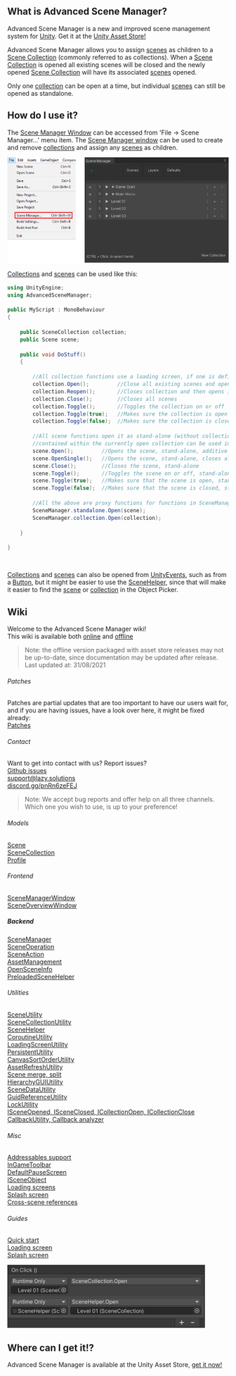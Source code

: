 ## What is Advanced Scene Manager?

Advanced Scene Manager is a new and improved scene management system for [Unity](https://unity.com/). Get it at the [Unity Asset Store!](https://assetstore.unity.com/packages/slug/174152)

Advanced Scene Manager allows you to assign [scenes](docs/Scene.md) as children to a [Scene Collection](docs/SceneCollection.md) (commonly referred to as collections).
When a [Scene Collection](docs/SceneCollection.md) is opened all existing scenes will be closed and the newly opened [Scene Collection](docs/SceneCollection.md) will have its associated [scenes](docs/Scene.md) opened.

Only one [collection](docs/SceneCollection.md) can be open at a time, but individual [scenes](docs/SceneCollection.md) can still be opened as standalone.

## How do I use it?

The [Scene Manager Window](docs/SceneManagerWindow.md) can be accessed from 'File -> Scene Manager...' menu item. The [Scene Manager window](docs/SceneManagerWindow.md) can be used to create and remove [collections](docs/SceneCollection.md) and assign any [scenes](docs/Scene.md) as children.

![](docs/image/File-menu-and-scene-manager-window.png "File menu and scene manager window")

[Collections](docs/SceneCollection.md) and [scenes](docs/Scene.md) can be used like this:

```C#
using UnityEngine;
using AdvancedSceneManager;

public MyScript : MonoBehaviour
{

    public SceneCollection collection;
    public Scene scene;

    public void DoStuff()
    {     

        //All collection functions use a loading screen, if one is defined
        collection.Open();         //Close all existing scenes and open scenes in collection
        collection.Reopen();       //Closes collection and then opens it again
        collection.Close();        //Closes all scenes
        collection.Toggle();       //Toggles the collection on or off
        collection.Toggle(true);   //Makes sure the collection is open
        collection.Toggle(false);  //Makes sure the collection is closed

        //All scene functions open it as stand-alone (without collection), but scenes that are
        //contained within the currently open collection can be used in functions in SceneManager.collection
        scene.Open();         //Opens the scene, stand-alone, additive
        scene.OpenSingle();   //Opens the scene, stand-alone, closes all existing scenes and collections
        scene.Close();        //Closes the scene, stand-alone
        scene.Toggle();       //Toggles the scene on or off, stand-alone
        scene.Toggle(true);   //Makes sure that the scene is open, stand-alone
        scene.Toggle(false);  //Makes sure that the scene is closed, stand-alone

        //All the above are proxy functions for functions in SceneManager.standalone or SceneManager.collection
        SceneManager.standalone.Open(scene);
        SceneManager.collection.Open(collection);

    }

}
```

</br>

[Collections](docs/SceneCollection.md) and [scenes](docs/Scene.md) can also be opened from [UnityEvents](https://docs.unity3d.com/Manual/UnityEvents.html), such as from a [Button](https://docs.unity3d.com/Packages/com.unity.ugui@1.0/manual/script-Button.html), but it might be easier to use the [SceneHelper](docs/SceneHelper.md), since that will make it easier to find the [scene](docs/Scene.md) or [collection](docs/SceneCollection.md) in the Object Picker.

## Wiki
Welcome to the Advanced Scene Manager wiki!\
This wiki is available both [online](https://github.com/Lazy-Solutions/AdvancedSceneManager/blob/main/docs/readme.md) and [offline](https://raw.githubusercontent.com/wiki/Lazy-Solutions/AdvancedSceneManager/docs/ToPdf/ASM.pdf)
>Note: the offline version packaged with asset store releases may not be up-to-date, since documentation may be updated after release.\
Last updated at: 31/08/2021

###### Patches
Patches are partial updates that are too important to have our users wait for, and if you are having issues, have a look over here, it might be fixed already: \
[Patches](https://github.com/Lazy-Solutions/AdvancedSceneManager/tree/main/patches)

###### Contact
Want to get into contact with us? Report issues?\
[Github issues](https://github.com/Lazy-Solutions/AdvancedSceneManager/issues)\
[support@lazy.solutions](mailto:support@lazy.solutions)\
[discord.gg/pnRn6zeFEJ](https://discord.gg/pnRn6zeFEJ)
>Note: We accept bug reports and offer help on all three channels. Which one you wish to use, is up to your preference!

###### Models
[Scene](docs/Scene.md)\
[SceneCollection](docs/SceneCollection.md)\
[Profile](docs/Profile.md)

###### Frontend
[SceneManagerWindow](docs/SceneManagerWindow.md)\
[SceneOverviewWindow](docs/SceneOverviewWindow.md)

##### Backend
[SceneManager](docs/SceneManager.md)\
[SceneOperation](docs/SceneOperation.md)\
[SceneAction](docs/SceneAction.md)\
[AssetManagement](docs/AssetManagement.md)\
[OpenSceneInfo](docs/OpenSceneInfo.md)\
[PreloadedSceneHelper](docs/PreloadedSceneHelper.md)

###### Utilities
[SceneUtility](docs/SceneUtility.md)\
[SceneCollectionUtility](docs/SceneCollectionUtility.md)\
[SceneHelper](docs/SceneHelper.md)\
[CoroutineUtility](docs/CoroutineUtility.md)\
[LoadingScreenUtility](docs/LoadingScreenUtility.md)\
[PersistentUtility](docs/PersistentUtility.md)\
[CanvasSortOrderUtility](docs/CanvasSortOrderUtility.md)\
[AssetRefreshUtility](docs/AssetRefreshUtility.md)\
[Scene merge, split](docs/SceneMergeSplit.md)\
[HierarchyGUIUtility](docs/HierarchyGUIUtility.md)\
[SceneDataUtility](docs/SceneDataUtility.md)\
[GuidReferenceUtility](docs/GuidReferenceUtility.md)\
[LockUtility](docs/LockingUtility.md)\
[ISceneOpened, ISceneClosed, ICollectionOpen, ICollectionClose](docs/Callbacks.md)\
[CallbackUtility, Callback analyzer](docs/CallbackUtility.md)

###### Misc
[Addressables support](docs/AddressablesSupport.md)\
[InGameToolbar](docs/InGameToolbar.md)\
[DefaultPauseScreen](docs/DefaultPauseScreen.md)\
[ISceneObject](docs/ISceneObject.md)\
[Loading screens](docs/LoadingScreen.md)\
[Splash screen](docs/SplashScreen.md)\
[Cross-scene references](docs/CrossSceneReferences.md)

###### Guides
[Quick start](docs/QuickStart.md)\
[Loading screen](docs/LoadingScreen.md#guide)\
[Splash screen](docs/SplashScreen.md#guide)

![](docs/image/Unity-event.png "Unity event")
## Where can I get it!?
Advanced Scene Manager is available at the Unity Asset Store, [get it now!](https://assetstore.unity.com/packages/slug/174152)<br/>
